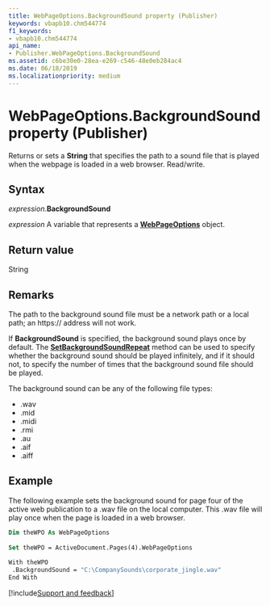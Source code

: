 ```yaml
---
title: WebPageOptions.BackgroundSound property (Publisher)
keywords: vbapb10.chm544774
f1_keywords:
- vbapb10.chm544774
api_name:
- Publisher.WebPageOptions.BackgroundSound
ms.assetid: c6be30e0-28ea-e269-c546-48e0eb284ac4
ms.date: 06/18/2019
ms.localizationpriority: medium
---
```



# WebPageOptions.BackgroundSound property (Publisher)

Returns or sets a **String** that specifies the path to a sound file that is played when the webpage is loaded in a web browser. Read/write.


## Syntax

_expression_.**BackgroundSound**

_expression_ A variable that represents a **[WebPageOptions](Publisher.WebPageOptions.md)** object.


## Return value

String


## Remarks

The path to the background sound file must be a network path or a local path; an https:// address will not work.

If **BackgroundSound** is specified, the background sound plays once by default. The **[SetBackgroundSoundRepeat](Publisher.WebPageOptions.SetBackgroundSoundRepeat.md)** method can be used to specify whether the background sound should be played infinitely, and if it should not, to specify the number of times that the background sound file should be played.

The background sound can be any of the following file types:

- .wav
- .mid
- .midi
- .rmi
- .au
- .aif
- .aiff


## Example

The following example sets the background sound for page four of the active web publication to a .wav file on the local computer. This .wav file will play once when the page is loaded in a web browser.

```vb
Dim theWPO As WebPageOptions 
 
Set theWPO = ActiveDocument.Pages(4).WebPageOptions 
 
With theWPO 
 .BackgroundSound = "C:\CompanySounds\corporate_jingle.wav" 
End With
```

[!include[Support and feedback](~/includes/feedback-boilerplate.md)]